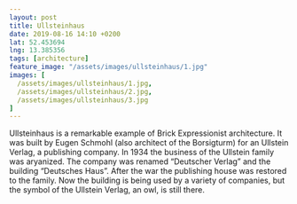 ```yaml
---
layout: post
title: Ullsteinhaus
date: 2019-08-16 14:10 +0200
lat: 52.453694
lng: 13.385356
tags: [architecture]
feature_image: "/assets/images/ullsteinhaus/1.jpg"
images: [
  /assets/images/ullsteinhaus/1.jpg,
  /assets/images/ullsteinhaus/2.jpg,
  /assets/images/ullsteinhaus/3.jpg
]
---
```


Ullsteinhaus is a remarkable example of Brick Expressionist architecture. It was built by Eugen Schmohl (also architect of the Borsigturm) for an Ullstein Verlag, a publishing company. In 1934 the business of the Ullstein family was aryanized. The company was renamed “Deutscher Verlag” and the building “Deutsches Haus”. After the war the publishing house was restored to the family. Now the building is being used by a variety of companies, but the symbol of the Ullstein Verlag, an owl, is still there.
